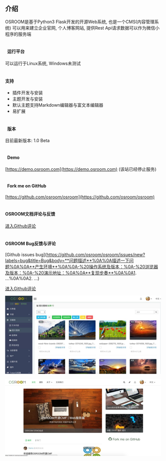 ## 介绍

OSROOM是基于Python3 Flask开发的开源Web系统, 也是一个CMS(内容管理系统)
可以用来建立企业官网, 个人博客网站, 提供Rest Api请求数据可以作为微信小程序的服务端
<br/><br/>
#### &nbsp;&nbsp;运行平台
可以运行于Linux系统, Windows未测试
<br/><br/>
#### 支持
- 插件开发与安装
- 主题开发与安装
- 默认主题支持Markdown编辑器与富文本编辑器
- 易扩展
<br/><br/>
#### &nbsp;&nbsp;版本
目前最新版本: 1.0 Beta
<br/><br/>
#### &nbsp;&nbsp;Demo
[https://demo.osroom.com](https://demo.osroom.com) (该站已经停止服务)
<br/><br/>
#### &nbsp;&nbsp;Fork me on GitHub
[https://github.com/osroom/osroom](https://github.com/osroom/osroom)
<br/><br/>
#### OSROOM文档评论与反馈
[进入Github评论](https://github.com/osroom/osroom-doc/issues/new?labels=comment&title=Comment&body=说点什么吧！请使用文明用语)
<br/><br/>
#### OSROOM Bug反馈与评论
[Github issues bug](https://github.com/osroom/osroom/issues/new?labels=bug&title=Bug&body=**问题描述**%0A%0A描述一下问题%0A%0A**产生环境**%0A%0A-%20操作系统及版本：%0A-%20浏览器及版本：%0A-%20演示地址：%0A%0A**复现步奏**%0A%0A1. ...%0A%0A2. ...)

[进入Github评论](https://github.com/osroom/osroom/issues/new?labels=comment&title=Bug&body=说点什么吧！请使用文明用语)

![管理端](./imgs/demo/images.png)

![默认主题](./imgs/demo/demo.png)
